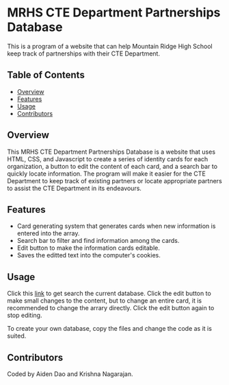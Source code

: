 # MRHS CTE Department Partnerships Database

This is a program of a website that can help Mountain Ridge High School keep track of partnerships with their CTE Department.

## Table of Contents
- [Overview](#overview)
- [Features](#features)
- [Usage](#usage)
- [Contributors](#contributors)

## Overview
This MRHS CTE Department Partnerships Database is a website that uses HTML, CSS, and Javascript to create a series of identity cards for each organization, a button to edit the content of each card, and a search bar to quickly locate information. The program will make it easier for the CTE Department to keep track of existing partners or locate appropriate partners to assist the CTE Department in its endeavours. 

## Features
* Card generating system that generates cards when new information is entered into the array.
* Search bar to filter and find information among the cards.
* Edit button to make the information cards editable.
* Saves the editted text into the computer's cookies.

## Usage
Click this [link](https://mrhs-cte-partnerships-database-8821155.codehs.me/index.html) to get search the current database. Click the edit button to make small changes to the content, but to change an entire card, it is recommended to change the arrary directly. Click the edit button again to stop editing.

To create your own database, copy the files and change the code as it is suited.

## Contributors
Coded by Aiden Dao and Krishna Nagarajan.
